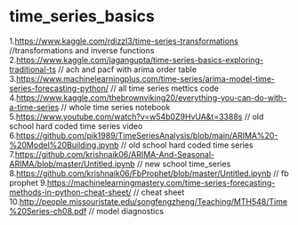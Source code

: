 # time_series_basics

1.https://www.kaggle.com/rdizzl3/time-series-transformations  //transformations and inverse functions
2.https://www.kaggle.com/jagangupta/time-series-basics-exploring-traditional-ts  // ach and pacf with arima order table
3.https://www.machinelearningplus.com/time-series/arima-model-time-series-forecasting-python/  // all time series mettics code
4.https://www.kaggle.com/thebrownviking20/everything-you-can-do-with-a-time-series  // whole time series notebook
5.https://www.youtube.com/watch?v=w54b0Z9HvUA&t=3388s // old school hard coded time series video
6.https://github.com/pik1989/TimeSeriesAnalysis/blob/main/ARIMA%20-%20Model%20Building.ipynb // old school hard coded time series
7.https://github.com/krishnaik06/ARIMA-And-Seasonal-ARIMA/blob/master/Untitled.ipynb // new school time_series
8.https://github.com/krishnaik06/FbProphet/blob/master/Untitled.ipynb // fb prophet
9.https://machinelearningmastery.com/time-series-forecasting-methods-in-python-cheat-sheet/ // cheat sheet
10.http://people.missouristate.edu/songfengzheng/Teaching/MTH548/Time%20Series-ch08.pdf  // model diagnostics
